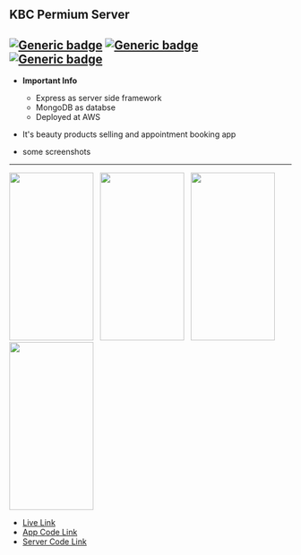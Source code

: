 ## KBC Permium Server
[![Generic badge](https://img.shields.io/badge/Language-js-green.svg)](https://shields.io/)
[![Generic badge](https://img.shields.io/badge/Technology-nodejs-green.svg)](https://shields.io/)
[![Generic badge](https://img.shields.io/badge/Maintained-Yes-green.svg)](https://shields.io/)
---

- **Important Info**
  - Express as server side framework
  - MongoDB as databse
  - Deployed at AWS


- It's beauty products selling and appointment booking app
- some screenshots
- ---
<img src="https://up63cafe.com/images/kbc1.jpg" width="150" height="300"> &nbsp;
<img src="https://up63cafe.com/images/kbc2.jpg" width="150" height="300"> &nbsp;
<img src="https://up63cafe.com/images/kbc3.jpg" width="150" height="300"> &nbsp;
<img src="https://up63cafe.com/images/kbc4.jpg" width="150" height="300">
<br />
- <a href="https://play.google.com/store/apps/details?id=com.avit.kbcpremium">Live Link</a> <br />
- <a href="https://github.com/BullHoN/kbcpremium_app">App Code Link</a> <br />
- <a href="https://github.com/BullHoN/KBCPremium_server">Server Code Link</a> <br />
